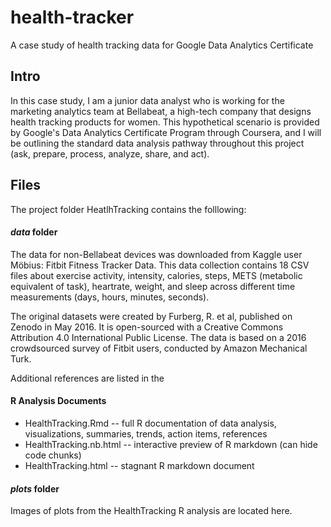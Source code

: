 # health-tracker
A case study of health tracking data for Google Data Analytics Certificate

## Intro
In this case study, I am a junior data analyst who is working for the marketing analytics team at Bellabeat, a high-tech company that designs health tracking products for women. This hypothetical scenario is provided by Google's Data Analytics Certificate Program through Coursera, and I will be outlining the standard data analysis pathway throughout this project (ask, prepare, process, analyze, share, and act).

## Files
The project folder HeatlhTracking contains the folllowing:
#### *data* folder
The data for non-Bellabeat devices was downloaded from Kaggle user Möbius: Fitbit Fitness Tracker Data. This data collection contains 18 CSV files about exercise activity, intensity, calories, steps, METS (metabolic equivalent of task), heartrate, weight, and sleep across different time measurements (days, hours, minutes, seconds).

The original datasets were created by Furberg, R. et al, published on Zenodo in May 2016. It is open-sourced with a Creative Commons Attribution 4.0 International Public License. The data is based on a 2016 crowdsourced survey of Fitbit users, conducted by Amazon Mechanical Turk.

Additional references are listed in the 

#### R Analysis Documents
* HealthTracking.Rmd -- full R documentation of data analysis, visualizations, summaries, trends, action items, references
* HealthTracking.nb.html -- interactive preview of R markdown (can hide code chunks)
* HealthTracking.html -- stagnant R markdown document

#### *plots* folder
Images of plots from the HealthTracking R analysis are located here.
